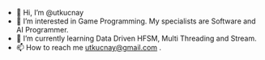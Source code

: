 - 👋 Hi, I’m @utkucnay
- 👀 I’m interested in Game Programming. My specialists are Software and AI Programmer.
- 🌱 I’m currently learning Data Driven HFSM, Multi Threading and Stream.
- 📫 How to reach me utkucnay@gmail.com .

<!---
utkucnay/utkucnay is a ✨ special ✨ repository because its `README.md` (this file) appears on your GitHub profile.
You can click the Preview link to take a look at your changes.
--->
